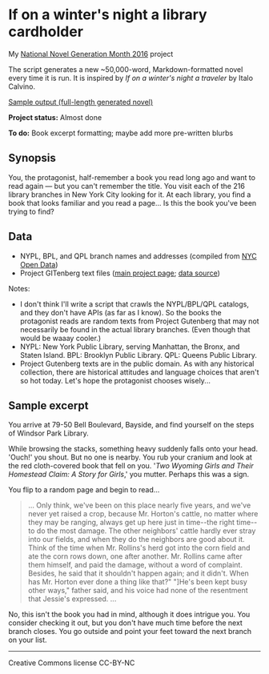 # If on a winter's night a library cardholder

My [National Novel Generation Month 2016](https://github.com/NaNoGenMo/2016) project

The script generates a new ~50,000-word, Markdown-formatted novel every time it is run. It is inspired by *If on a winter's night a traveler* by Italo Calvino. 

[Sample output (full-length generated novel)](https://github.com/robincamille/nanogenmo2016/blob/master/outputs/novel3.md)

**Project status:** Almost done

**To do:** Book excerpt formatting; maybe add more pre-written blurbs

## Synopsis
You, the protagonist, half-remember a book you read long ago and want to read again — but you can't remember the title. You visit each of the 216 library branches in New York City looking for it. At each library, you find a book that looks familiar and you read a page... Is this the book you've been trying to find? 

## Data
- NYPL, BPL, and QPL branch names and addresses (compiled from [NYC Open Data](https://nycopendata.socrata.com))
- Project GITenberg text files ([main project page](https://gitenberg.org/); [data source](https://github.com/gitenberg-dev/giten_site/tree/master/assets))

Notes:
- I don't think I'll write a script that crawls the NYPL/BPL/QPL catalogs, and they don't have APIs (as far as I know). So the books the protagonist reads are random texts from Project Gutenberg that may not necessarily be found in the actual library branches. (Even though that would be waaay cooler.) 
- NYPL: New York Public Library, serving Manhattan, the Bronx, and Staten Island. BPL: Brooklyn Public Library. QPL: Queens Public Library.
- Project Gutenberg texts are in the public domain. As with any historical collection, there are historical attitudes and language choices that aren't so hot today. Let's hope the protagonist chooses wisely...

## Sample excerpt

You arrive at 79-50 Bell Boulevard, Bayside, and find yourself on the steps of Windsor Park Library.

While browsing the stacks, something heavy suddenly falls onto your head. 'Ouch!' you shout. But no one is nearby. You rub your cranium and look at the red cloth-covered book that fell on you. '*Two Wyoming Girls and Their Homestead Claim: A Story for Girls*,' you mutter. Perhaps this was a sign. 

You flip to a random page and begin to read...

> ... Only think, we've been  on this place nearly five years, and we've never yet raised a crop,  because Mr. Horton's cattle, no matter where they may be ranging, always get up here just in time--the right time--to do the most  damage. The other neighbors' cattle hardly ever stray into our fields, and when they do the neighbors are good about it. Think of the  time when Mr. Rollins's herd got into the corn field and ate the corn rows down, one after another. Mr. Rollins came after them himself, and  paid the damage, without a word of complaint. Besides, he said that it  shouldn't happen again; and it didn't. When has Mr. Horton ever done a thing like that?" "]He's been kept busy other ways," father said, and his voice had none of the resentment that Jessie's expressed. ...

No, this isn't the book you had in mind, although it does intrigue you. You consider checking it out, but you don't have much time before the next branch closes. You go outside and point your feet toward the next branch on your list.

---
Creative Commons license CC-BY-NC

